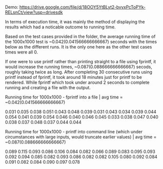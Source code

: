 Demo: https://drive.google.com/file/d/18OOY5YtBLyt2-bvvxPcToPYk-RELsnCt/view?usp=drivesdk

In terms of execution time, it was mainly the method of displaying the results which had a noticable outcome to running time.

Based on the test cases provided in the folder, the average running time of the 1000x1000 test is ~0.042(0.041566666666667) seconds with the times below as the different runs.
It is the only one here as the other test cases times were all 0.

If one were to use printf rather than printing straight to a file using fprintf, it would increase the running times, ~0.087(0.088666666666667) secods, roughly taking twice as long.
After completing 30 consecutive runs using printf instead of fprintf, it took around 18 minutes just for printf to be rendered.
While fprintf which took under around 2 seconds to complete running and creating a file with the output.

Running time for 1000x1000 - fprintf into a file | avg time = ~0.042(0.041566666666667)

0.031
0.035
0.038
0.051
0.043
0.048
0.039
0.031
0.043
0.034
0.039
0.044
0.054
0.041
0.039
0.054
0.046
0.040
0.046
0.045
0.033
0.038
0.047
0.040
0.038
0.037
0.048
0.037
0.044
0.044

Running time for 1000x1000 - printf into command line (which under circumstances with large inputs, would truncate earlier values) | avg time = ~0.087(0.088666666666667)

0.089
0.115 
0.093 
0.086 
0.106 
0.084 
0.082 
0.066 
0.089 
0.083 
0.095 
0.093 
0.092 
0.094 
0.085 
0.082 
0.093 
0.086 
0.082 
0.082 
0.105 
0.080 
0.092 
0.084 
0.091 
0.082 
0.084 
0.090 
0.097 
0.078 

